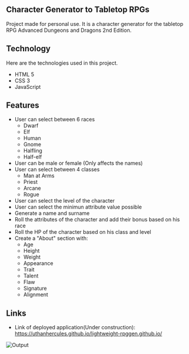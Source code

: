 ## Character Generator to Tabletop RPGs

Project made for personal use. It is a character generator for the tabletop RPG Advanced Dungeons and Dragons 2nd Edition.

## Technology

Here are the technologies used in this project.

-   HTML 5
-   CSS 3
-   JavaScript

## Features

-   User can select between 6 races
    -   Dwarf
    -   Elf
    -   Human
    -   Gnome
    -   Halfling
    -   Half-elf
-   User can be male or female (Only affects the names)
-   User can select between 4 classes
    -   Man at Arms
    -   Priest
    -   Arcane
    -   Rogue
-   User can select the level of the character
-   User can select the minimun attribute value possible
-   Generate a name and surname
-   Roll the attributes of the character and add their bonus based on his race
-   Roll the HP of the character based on his class and level
-   Create a "About" section with:
    -   Age
    -   Height
    -   Weight
    -   Appearance
    -   Trait
    -   Talent
    -   Flaw
    -   Signature
    -   Alignment

## Links

-   Link of deployed application(Under construction): https://uthanhercules.github.io/lightweight-rpggen.github.io/

![Output](https://user-images.githubusercontent.com/78041618/125918870-bc39834b-cace-40f3-ac40-3ac5eb4bd685.PNG)
